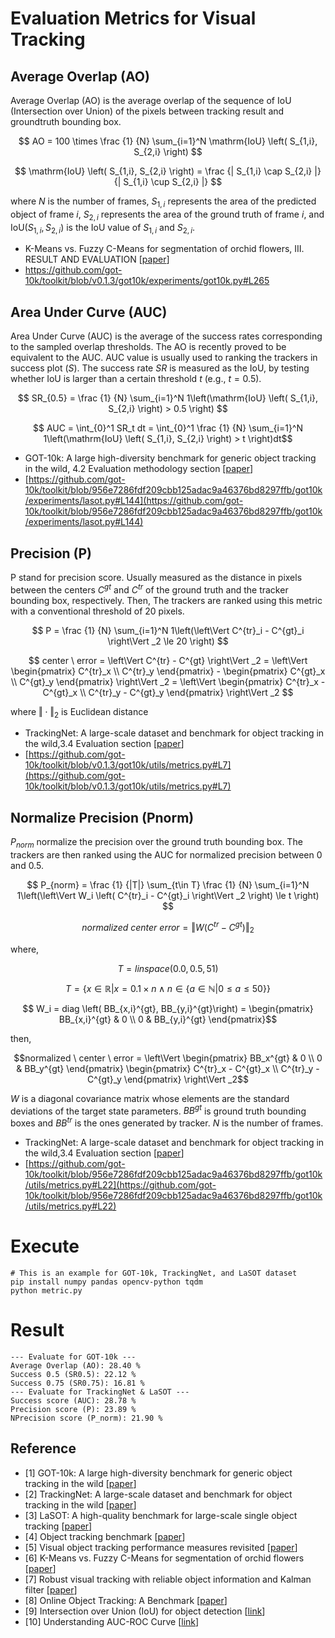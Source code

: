 # Evaluation Metrics for Visual Tracking

## Average Overlap (AO)

Average Overlap (AO) is the average overlap of the sequence of IoU (Intersection over Union) of the pixels between tracking result and groundtruth bounding box.

$$ AO = 100 \times \frac {1} {N} \sum_{i=1}^N \mathrm{IoU} \left( S_{1,i}, S_{2,i} \right) $$

$$ \mathrm{IoU} \left( S_{1,i}, S_{2,i} \right) = \frac {| S_{1,i} \cap S_{2,i} |} {| S_{1,i} \cup S_{2,i} |} $$

where $N$ is the number of frames, $S_{1,i}$ represents the area of the predicted object of frame $i$, $S_{2,i}$ represents the area of the ground truth of frame $i$, and $\mathrm{IoU} \left( S_{1,i}, S_{2,i} \right)$ is the IoU value of $S_{1,i}$ and $S_{2,i}$.

* K-Means vs. Fuzzy C-Means for segmentation of orchid flowers, III. RESULT AND EVALUATION
[[paper](https://www.researchgate.net/publication/311409493_K-Means_vs_Fuzzy_C-Means_for_Segmentation_of_Orchid_Flowers)]
* https://github.com/got-10k/toolkit/blob/v0.1.3/got10k/experiments/got10k.py#L265

## Area Under Curve (AUC)

Area Under Curve (AUC) is the average of the success rates corresponding to the sampled overlap thresholds. The AO is recently proved to be equivalent to the AUC. AUC value is usually used to ranking the trackers in success plot $(S)$. The success rate $SR$ is measured as the $\mathrm{IoU}$, by testing whether $\mathrm{IoU}$ is larger than a certain threshold $t$ (e.g., $t=0.5$).

$$ SR_{0.5} = \frac {1} {N} \sum_{i=1}^N 1\left(\mathrm{IoU} \left( S_{1,i}, S_{2,i} \right) > 0.5 \right) $$ 

$$ AUC = \int_{0}^1 SR_t dt = \int_{0}^1 \frac {1} {N} \sum_{i=1}^N 1\left(\mathrm{IoU} \left( S_{1,i}, S_{2,i} \right) > t \right)dt$$

* GOT-10k: A large high-diversity benchmark for generic object tracking in the wild, 4.2 Evaluation methodology section
[[paper](https://arxiv.org/pdf/1810.11981.pdf)]
* [https://github.com/got-10k/toolkit/blob/956e7286fdf209cbb125adac9a46376bd8297ffb/got10k/experiments/lasot.py#L144](https://github.com/got-10k/toolkit/blob/956e7286fdf209cbb125adac9a46376bd8297ffb/got10k/experiments/lasot.py#L144)

## Precision (P)
P stand for precision score. Usually measured as the distance in pixels between the centers $C^{gt}$ and $C^{tr}$ of the ground truth and the tracker bounding box, respectively. Then, The trackers are ranked using this metric with a conventional threshold of 20 pixels.

$$ P = \frac {1} {N} \sum_{i=1}^N 1\left(\left\Vert C^{tr}_i - C^{gt}_i \right\Vert _2 \le 20 \right) $$

$$ center \ error = \left\Vert C^{tr} - C^{gt} \right\Vert _2 = \left\Vert \begin{pmatrix} C^{tr}_x \\ 
C^{tr}_y 
\end{pmatrix} - 
\begin{pmatrix} C^{gt}_x \\ 
C^{gt}_y 
\end{pmatrix} \right\Vert _2 = \left\Vert \begin{pmatrix} C^{tr}_x - C^{gt}_x \\ 
C^{tr}_y - C^{gt}_y 
\end{pmatrix} \right\Vert _2 $$

where $\Vert \cdot \Vert _2$ is Euclidean distance
* TrackingNet: A large-scale dataset and benchmark for object tracking in the wild,3.4 Evaluation section [[paper](https://arxiv.org/pdf/1803.10794.pdf)]
* [https://github.com/got-10k/toolkit/blob/v0.1.3/got10k/utils/metrics.py#L7](https://github.com/got-10k/toolkit/blob/v0.1.3/got10k/utils/metrics.py#L7)

## Normalize Precision (Pnorm)
$P_{norm}$ normalize the precision over the ground truth bounding box. The trackers are then ranked using the AUC for normalized precision between 0 and 0.5.

$$ P_{norm} = \frac {1} {|T|} \sum_{t\in T} \frac {1} {N} \sum_{i=1}^N 1\left(\left\Vert W_i \left( C^{tr}_i - C^{gt}_i \right\Vert _2 \right) \le t \right) $$

$$normalized \ center \ error = \Vert W \left( C^{tr} - C^{gt} \right) \Vert_2$$

where,

$$ T = linspace(0.0, 0.5, 51)$$

$$ T = \lbrace x \in \mathbb{R} | x = 0.1 \times n \land n \in \lbrace a \in \mathbb{N} | 0 \le a \le 50 \rbrace \rbrace$$

$$ W_i = diag \left( BB_{x,i}^{gt}, BB_{y,i}^{gt}\right) = \begin{pmatrix} BB_{x,i}^{gt} & 0 \\ 
0 & BB_{y,i}^{gt} 
\end{pmatrix}$$

then, 

$$normalized \ center \ error = \left\Vert \begin{pmatrix} BB_x^{gt} & 0 \\ 
0 & BB_y^{gt} 
\end{pmatrix} \begin{pmatrix} C^{tr}_x - C^{gt}_x \\ 
C^{tr}_y - C^{gt}_y 
\end{pmatrix} \right\Vert _2$$

$W$ is a diagonal covariance matrix whose elements are the standard deviations of the target state parameters. $BB^{gt}$ is ground truth bounding boxes and $BB^{tr}$ is the ones generated by tracker. $N$ is the number of frames.

* TrackingNet: A large-scale dataset and benchmark for object tracking in the wild,3.4 Evaluation section [[paper](https://arxiv.org/pdf/1803.10794.pdf)]
* [https://github.com/got-10k/toolkit/blob/956e7286fdf209cbb125adac9a46376bd8297ffb/got10k/utils/metrics.py#L22](https://github.com/got-10k/toolkit/blob/956e7286fdf209cbb125adac9a46376bd8297ffb/got10k/utils/metrics.py#L22)

# Execute
```
# This is an example for GOT-10k, TrackingNet, and LaSOT dataset
pip install numpy pandas opencv-python tqdm
python metric.py
```

# Result
```
--- Evaluate for GOT-10k ---
Average Overlap (AO): 28.40 %
Success 0.5 (SR0.5): 22.12 %
Success 0.75 (SR0.75): 16.81 %
--- Evaluate for TrackingNet & LaSOT ---
Success score (AUC): 28.78 %
Precision score (P): 23.89 %
NPrecision score (P_norm): 21.90 %
```

## Reference

* [1] GOT-10k: A large high-diversity benchmark for generic object tracking in the wild
[[paper](https://arxiv.org/pdf/1810.11981.pdf)]
* [2] TrackingNet: A large-scale dataset and benchmark for object tracking in the wild
[[paper](https://arxiv.org/pdf/1803.10794.pdf)]
* [3] LaSOT: A high-quality benchmark for large-scale single object tracking
[[paper](https://arxiv.org/pdf/1809.07845v2.pdf)]
* [4] Object tracking benchmark
[[paper](https://faculty.ucmerced.edu/mhyang/papers/pami15_tracking_benchmark.pdf)]
* [5] Visual object tracking performance measures revisited
[[paper](https://arxiv.org/pdf/1502.05803.pdf)]
* [6] K-Means vs. Fuzzy C-Means for segmentation of orchid flowers
[[paper](https://www.researchgate.net/publication/311409493_K-Means_vs_Fuzzy_C-Means_for_Segmentation_of_Orchid_Flowers)]
* [7] Robust visual tracking with reliable object information and Kalman filter
[[paper](https://www.researchgate.net/publication/348859011_Robust_Visual_Tracking_with_Reliable_Object_Information_and_Kalman_Filter)]
* [8] Online Object Tracking: A Benchmark
[[paper](https://faculty.ucmerced.edu/mhyang/papers/cvpr13_benchmark.pdf)]
* [9] Intersection over Union (IoU) for object detection
[[link](https://pyimagesearch.com/2016/11/07/intersection-over-union-iou-for-object-detection/)]
* [10] Understanding AUC-ROC Curve
[[link](https://towardsdatascience.com/understanding-auc-roc-curve-68b2303cc9c5)]
